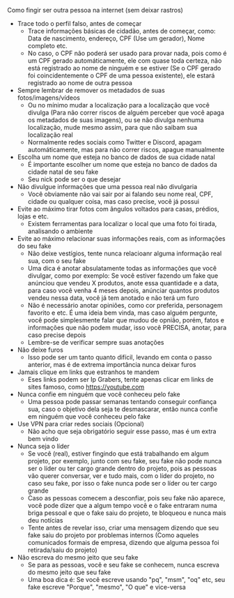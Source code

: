 Como fingir ser outra pessoa na internet (sem deixar rastros)

- Trace todo o perfil falso, antes de começar
	+ Trace informações básicas de cidadão, antes de começar, como: Data de nascimento, endereço, CPF (Use um gerador), Nome completo etc.
	+ No caso, o CPF não poderá ser usado para provar nada, pois como é um CPF gerado automáticamente, ele com quase toda certeza, não está registrado ao nome de ninguém e se estiver (Se o CPF gerado foi coincidentemente o CPF de uma pessoa existente), ele estará registrado ao nome de outra pessoa
- Sempre lembrar de remover os metadados de suas fotos/imagens/vídeos
	+ Ou no mínimo mudar a localização para a localização que você divulga (Para não correr riscos de alguém perceber que você apaga os metadados de suas imagens), ou se não divulga nenhuma localização, mude mesmo assim, para que não saibam sua localização real
	+ Normalmente redes sociais como Twitter e Discord, apagam automáticamente, mas para não correr riscos, apague manualmente
- Escolha um nome que esteja no banco de dados de sua cidade natal
	+ É importante escolher um nome que esteja no banco de dados da cidade natal de seu fake
	+ Seu nick pode ser o que desejar
- Não divulgue informações que uma pessoa real não divulgaria
	+ Você obviamente não vai sair por ai falando seu nome real, CPF, cidade ou qualquer coisa, mas caso precise, você já possui
- Evite ao máximo tirar fotos com ângulos voltados para casas, prédios, lojas e etc.
	+ Existem ferramentas para localizar o local que uma foto foi tirada, analisando o ambiente
- Evite ao máximo relacionar suas informações reais, com as informações do seu fake
	+ Não deixe vestígios, tente nunca relacioanr alguma informação real sua, com o seu fake
	+ Uma dica é anotar absulatamente todas as informações que você divulgar, como por exemplo: Se você estiver fazendo um fake que anúnciou que vendeu X produtos, anote essa quantidade e a data, para caso você venha 4 meses depois, anúnciar quantos produtos vendeu nessa data, você já tem anotado e não terá um furo
	+ Não é necessário anotar opiniões, como cor preferida, personagem favorito e etc. É uma ideia bem vinda, mas caso alguém pergunte, você pode simplesmente falar que mudou de opnião, porém, fatos e informações que não podem mudar, isso você PRECISA, anotar, para caso precise depois
	+ Lembre-se de verificar sempre suas anotações
- Não deixe furos
	+ Isso pode ser um tanto quanto difícil, levando em conta o passo anterior, mas é de extrema importância nunca deixar furos
- Jamais clique em links que estranhos te mandem
	+ Eses links podem ser Ip Grabers, tente apenas clicar em links de sites famoso, como https://youtube.com
- Nunca confie em ninguém que você conheceu pelo fake
	+ Uma pessoa pode passar semanas tentando conseguir confiança sua, caso o objetivo dela seja te desmascarar, então nunca confie em ninguém que você conheceu pelo fake
- Use VPN para criar redes sociais (Opcional)
	+ Não acho que seja obrigatório seguir esse passo, mas é um extra bem vindo
- Nunca seja o líder
	+ Se você (real), estiver fingindo que está trabalhando em algum projeto, por exemplo, junto com seu fake, seu fake não pode nunca ser o líder ou ter cargo grande dentro do projeto, pois as pessoas vão querer conversar, ver e tudo mais, com o líder do projeto, no caso seu fake, por isso o fake nunca pode ser o líder ou ter cargo grande
	+ Caso as pessoas comecem a desconfiar, pois seu fake não aparece, você pode dizer que a algum tempo você e o fake entraram numa briga pessoal e que o fake saiu do projeto, te bloqueou e nunca mais deu notícias
	+ Tente antes de revelar isso, criar uma mensagem dizendo que seu fake saiu do projeto por problemas internos (Como aqueles comunicados formais de empresa, dizendo que alguma pessoa foi retirada/saiu do projeto)
- Não escreva do mesmo jeito que seu fake
	+ Se para as pessoas, você e seu fake se conhecem, nunca escreva do mesmo jeito que seu fake
	+ Uma boa dica é: Se você escreve usando "pq", "msm", "oq" etc, seu fake escreve "Porque", "mesmo", "O que" e vice-versa
